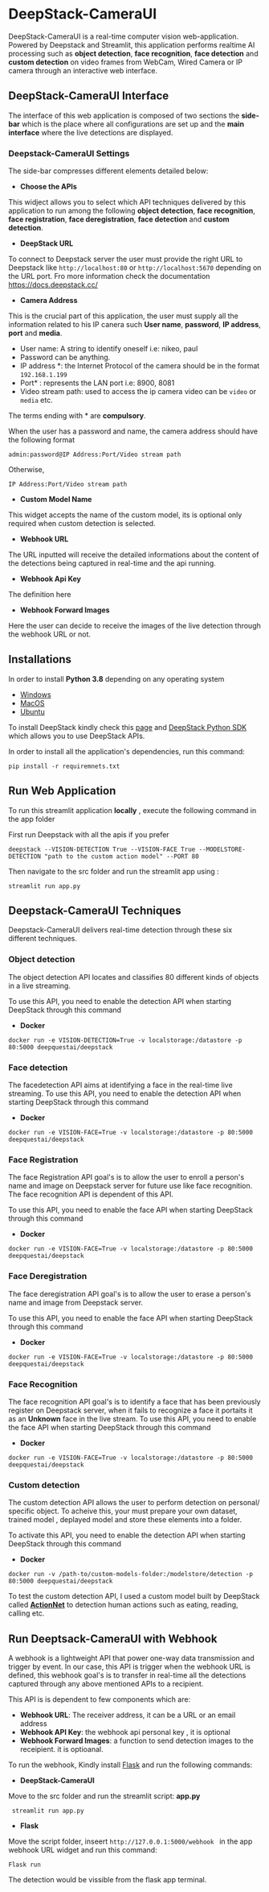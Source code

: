 # DeepStack-CameraUI
DeepStack-CameraUI is a real-time computer vision web-application. Powered by Deepstack and Streamlit, this application performs realtime AI processing such as **object detection**, **face recognition**, **face detection** and **custom detection** on video frames from WebCam, Wired Camera or IP camera through an interactive web interface.

## DeepStack-CameraUI Interface
The interface of this web application is composed of two sections the **side-bar** which is the place where all configurations are set up and the **main interface** where the live detections are displayed.

### Deepstack-CameraUI Settings
The side-bar compresses different elements detailed below:

* **Choose the APIs**

This widject allows you to select which API techniques delivered by this application to run among the following **object detection**, **face recognition**, **face registration**, **face deregistration**, **face detection** and **custom detection**.

* **DeepStack URL**

To connect to Deepstack server the user must provide the right URL to Deepstack like `http://localhost:80` or `http://localhost:5670` depending on the URL port. 
Fro more information check the documentation https://docs.deepstack.cc/

* **Camera Address**

This is the crucial part of this application, the user must supply all the information related to his IP canera such **User name**, **password**, **IP address**, **port** and **media**.

- User name: A string to identify oneself i.e: nikeo, paul 
- Password can be anything.
- IP address *: the Internet Protocol of the camera should be in the format `192.168.1.199`
- Port* : represents the LAN port i.e: 8900, 8081
- Video stream path: used to access the ip camera video can be `video` or `media` etc.

The terms ending with * are **compulsory**.

When the user has a password and name, the camera address should have the following format
```
admin:password@IP Address:Port/Video stream path
```
Otherwise,
```
IP Address:Port/Video stream path
```


* **Custom Model Name**

This widget accepts the name of the custom model, its is optional only required when custom detection is selected.

* **Webhook URL**

The URL inputted will receive the detailed informations about the content of the detections being captured in real-time and the api running.

* **Webhook Api Key**

The definition here

* **Webhook Forward Images**

Here the user can decide to receive the images of the live detection through the webhook URL or not.


## Installations 

In order to install **Python 3.8** depending on any operating system 

- [Windows](https://www.python.org/ftp/python/3.8.0/python-3.8.0-amd64.exe) 
- [MacOS](https://www.python.org/ftp/python/3.8.0/python-3.8.0-macosx10.9.pkg)
- [Ubuntu](https://www.python.org/ftp/python/3.8.0/Python-3.8.0.tar.xz)

To install DeepStack kindly check this [page](https://docs.deepstack.cc/object-detection/index.html) and [DeepStack Python SDK](https://docs.deepstack.cc/python-sdk/index.html)  which allows you to use DeepStack APIs.

In order to install all the application's dependencies, run this command: 
```
pip install -r requiremnets.txt
```

## Run Web Application
To run this streamlit application **locally** , execute the following command in the app folder

First run Deepstack with all the apis if you prefer
```
deepstack --VISION-DETECTION True --VISION-FACE True --MODELSTORE-DETECTION "path to the custom action model" --PORT 80
```
Then navigate to the src folder and run the streamlit app using :
```
streamlit run app.py
```

## Deepstack-CameraUI Techniques
Deepstack-CameraUI delivers real-time detection through these six different techniques.

### Object detection
The object detection API locates and classifies 80 different kinds of objects in a live streaming.

To use this API, you need to enable the detection API when starting DeepStack through this command

- **Docker**
```
docker run -e VISION-DETECTION=True -v localstorage:/datastore -p 80:5000 deepquestai/deepstack
```

### Face detection
The facedetection API aims at identifying a face in the real-time live streaming.
To use this API, you need to enable the detection API when starting DeepStack through this command

- **Docker**
```
docker run -e VISION-FACE=True -v localstorage:/datastore -p 80:5000 deepquestai/deepstack
```

### Face Registration
The face Registration API goal's is to allow the user to enroll a person's name and image on Deepstack server for future use like face recognition. The face recognition API is dependent of this API.

To use this API, you need to enable the face API when starting DeepStack through this command

- **Docker**
```
docker run -e VISION-FACE=True -v localstorage:/datastore -p 80:5000 deepquestai/deepstack
```

### Face Deregistration
The face deregistration API goal's is to allow the user to erase a person's name and image from Deepstack server. 

To use this API, you need to enable the face API when starting DeepStack through this command
- **Docker**
```
docker run -e VISION-FACE=True -v localstorage:/datastore -p 80:5000 deepquestai/deepstack
```

### Face Recognition
The face recognition API goal's is to identify a face that has been previously register on Deepstack server, when it fails to recognize a face it portaits it as an **Unknown** face in the live stream.
To use this API, you need to enable the face API when starting DeepStack through this command

- **Docker**
```
docker run -e VISION-FACE=True -v localstorage:/datastore -p 80:5000 deepquestai/deepstack
```

### Custom detection
The custom detection API allows the user to perform detection on personal/ specific object. To acheive this, your must prepare your own dataset, trained model , deplayed model and store these elements into a folder.

To activate this API, you need to enable the detection API when starting DeepStack through this command

- **Docker**
```
docker run -v /path-to/custom-models-folder:/modelstore/detection -p 80:5000 deepquestai/deepstack
```

To test the custom detection API, I used a custom model built by DeepStack called **[ActionNet](https://github.com/OlafenwaMoses/DeepStack_ActionNET)** to detection human actions such as eating, reading, 
calling etc.


## Run Deeptsack-CameraUI with Webhook
A webhook is a lightweight API that power one-way data transmission and trigger by event. In our case, this API is trigger when the webhook URL is defined,
this webhook goal's is to transfer in real-time all the detections captured through any above mentioned APIs to a recipient.

This API is is dependent to few components which are:
- **Webhook URL**: The receiver address, it can be a URL or an email address
- **Webhook API Key**: the webhook api personal key , it is optional
- **Webhook Forward Images**:  a function to send detection images to the receipient. it is optioanal.

To run the webhook, Kindly install [Flask](https://flask.palletsprojects.com/en/2.0.x/installation/) and run the following commands:

- **DeepStack-CameraUI**

Move to the src folder and run the streamlit script: **app.py** 
```
 streamlit run app.py
```

- **Flask**

Move the script folder, inseert `http://127.0.0.1:5000/webhook ` in the app webhook URL widget and run this command:

```
Flask run
```
The detection would be vissible from the flask app terminal.



